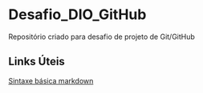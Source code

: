 # Desafio_DIO_GitHub
Repositório criado para  desafio de projeto de Git/GitHub

## Links Úteis
[Sintaxe básica markdown](https://www.markdownguide.org/basic-syntax/)
